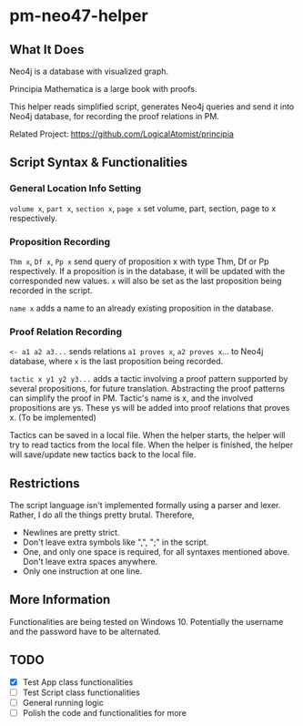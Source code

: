 # pm-neo47-helper
## What It Does

Neo4j is a database with visualized graph.

Principia Mathematica is a large book with proofs.

This helper reads simplified script, generates Neo4j queries and send it into Neo4j database, for recording the proof relations in PM.

Related Project: https://github.com/LogicalAtomist/principia

## Script Syntax & Functionalities

### General Location Info Setting

`volume x`, `part x`, `section x`, `page x` set volume, part, section, page to x respectively. 

### Proposition Recording

`Thm x`, `Df x`, `Pp x` send query of proposition x with type Thm, Df or Pp respectively. If a proposition is in the database, it will be updated with the corresponded new values. `x` will also be set as the last proposition being recorded in the script.

`name x` adds a name to an already existing proposition in the database.

### Proof Relation Recording

`<- a1 a2 a3...` sends relations `a1 proves x`, `a2 proves x`... to Neo4j database, where `x` is the last proposition being recorded. 

`tactic x y1 y2 y3...` adds a tactic involving a proof pattern supported by several propositions, for future translation. Abstracting the proof patterns can simplify the proof in PM. Tactic's name is x, and the involved propositions are ys. These ys will be added into proof relations that proves x. (To be implemented)

Tactics can be saved in a local file. When the helper starts, the helper will try to read tactics from the local file. When the helper is finished, the helper will save/update new tactics back to the local file.



## Restrictions

The script language isn't implemented formally using a parser and lexer. Rather, I do all the things pretty brutal. Therefore,

- Newlines are pretty strict. 
- Don't leave extra symbols like ",", ";" in the script. 
- One, and only one space is required, for all syntaxes mentioned above. Don't leave extra spaces anywhere.
- Only one instruction at one line.



## More Information

Functionalities are being tested on Windows 10. Potentially the username and the password have to be alternated.



## TODO

- [x] Test App class functionalities
- [ ] Test Script class functionalities
- [ ] General running logic
- [ ] Polish the code and functionalities for more
